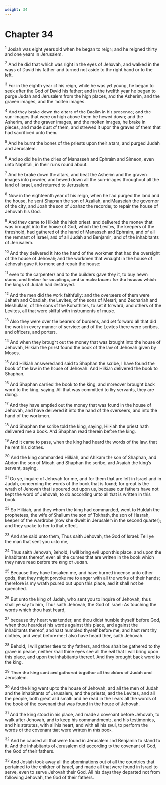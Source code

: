 ```yaml
---
weight: 34
---
```


# Chapter 34

<sup>1</sup> Josiah was eight years old when he began to reign; and he reigned thirty and one years in Jerusalem. 

<sup>2</sup> And he did that which was right in the eyes of Jehovah, and walked in the ways of David his father, and turned not aside to the right hand or to the left. 

<sup>3</sup> For in the eighth year of his reign, while he was yet young, he began to seek after the God of David his father; and in the twelfth year he began to purge Judah and Jerusalem from the high places, and the Asherim, and the graven images, and the molten images. 

<sup>4</sup> And they brake down the altars of the Baalim in his presence; and the sun-images that were on high above them he hewed down; and the Asherim, and the graven images, and the molten images, he brake in pieces, and made dust of them, and strewed it upon the graves of them that had sacrificed unto them. 

<sup>5</sup> And he burnt the bones of the priests upon their altars, and purged Judah and Jerusalem. 

<sup>6</sup> And so did he in the cities of Manasseh and Ephraim and Simeon, even unto Naphtali, in their ruins round about. 

<sup>7</sup> And he brake down the altars, and beat the Asherim and the graven images into powder, and hewed down all the sun-images throughout all the land of Israel, and returned to Jerusalem. 

<sup>8</sup> Now in the eighteenth year of his reign, when he had purged the land and the house, he sent Shaphan the son of Azaliah, and Maaseiah the governor of the city, and Joah the son of Joahaz the recorder, to repair the house of Jehovah his God. 

<sup>9</sup> And they came to Hilkiah the high priest, and delivered the money that was brought into the house of God, which the Levites, the keepers of the threshold, had gathered of the hand of Manasseh and Ephraim, and of all the remnant of Israel, and of all Judah and Benjamin, and of the inhabitants of Jerusalem. 

<sup>10</sup> And they delivered it into the hand of the workmen that had the oversight of the house of Jehovah; and the workmen that wrought in the house of Jehovah gave it to mend and repair the house: 

<sup>11</sup> even to the carpenters and to the builders gave they it, to buy hewn stone, and timber for couplings, and to make beams for the houses which the kings of Judah had destroyed. 

<sup>12</sup> And the men did the work faithfully: and the overseers of them were Jahath and Obadiah, the Levites, of the sons of Merari; and Zechariah and Meshullam, of the sons of the Kohathites, to set it forward; and others of the Levites, all that were skilful with instruments of music. 

<sup>13</sup> Also they were over the bearers of burdens, and set forward all that did the work in every manner of service: and of the Levites there were scribes, and officers, and porters. 

<sup>14</sup> And when they brought out the money that was brought into the house of Jehovah, Hilkiah the priest found the book of the law of Jehovah given by Moses. 

<sup>15</sup> And Hilkiah answered and said to Shaphan the scribe, I have found the book of the law in the house of Jehovah. And Hilkiah delivered the book to Shaphan. 

<sup>16</sup> And Shaphan carried the book to the king, and moreover brought back word to the king, saying, All that was committed to thy servants, they are doing. 

<sup>17</sup> And they have emptied out the money that was found in the house of Jehovah, and have delivered it into the hand of the overseers, and into the hand of the workmen. 

<sup>18</sup> And Shaphan the scribe told the king, saying, Hilkiah the priest hath delivered me a book. And Shaphan read therein before the king. 

<sup>19</sup> And it came to pass, when the king had heard the words of the law, that he rent his clothes. 

<sup>20</sup> And the king commanded Hilkiah, and Ahikam the son of Shaphan, and Abdon the son of Micah, and Shaphan the scribe, and Asaiah the king’s servant, saying, 

<sup>21</sup> Go ye, inquire of Jehovah for me, and for them that are left in Israel and in Judah, concerning the words of the book that is found; for great is the wrath of Jehovah that is poured out upon us, because our fathers have not kept the word of Jehovah, to do according unto all that is written in this book. 

<sup>22</sup> So Hilkiah, and they whom the king had commanded, went to Huldah the prophetess, the wife of Shallum the son of Tokhath, the son of Hasrah, keeper of the wardrobe (now she dwelt in Jerusalem in the second quarter); and they spake to her to that effect. 

<sup>23</sup> And she said unto them, Thus saith Jehovah, the God of Israel: Tell ye the man that sent you unto me, 

<sup>24</sup> Thus saith Jehovah, Behold, I will bring evil upon this place, and upon the inhabitants thereof, even all the curses that are written in the book which they have read before the king of Judah. 

<sup>25</sup> Because they have forsaken me, and have burned incense unto other gods, that they might provoke me to anger with all the works of their hands; therefore is my wrath poured out upon this place, and it shall not be quenched. 

<sup>26</sup> But unto the king of Judah, who sent you to inquire of Jehovah, thus shall ye say to him, Thus saith Jehovah, the God of Israel: As touching the words which thou hast heard, 

<sup>27</sup> because thy heart was tender, and thou didst humble thyself before God, when thou heardest his words against this place, and against the inhabitants thereof, and hast humbled thyself before me, and hast rent thy clothes, and wept before me; I also have heard thee, saith Jehovah. 

<sup>28</sup> Behold, I will gather thee to thy fathers, and thou shalt be gathered to thy grave in peace, neither shall thine eyes see all the evil that I will bring upon this place, and upon the inhabitants thereof. And they brought back word to the king. 

<sup>29</sup> Then the king sent and gathered together all the elders of Judah and Jerusalem. 

<sup>30</sup> And the king went up to the house of Jehovah, and all the men of Judah and the inhabitants of Jerusalem, and the priests, and the Levites, and all the people, both great and small: and he read in their ears all the words of the book of the covenant that was found in the house of Jehovah. 

<sup>31</sup> And the king stood in his place, and made a covenant before Jehovah, to walk after Jehovah, and to keep his commandments, and his testimonies, and his statutes, with all his heart, and with all his soul, to perform the words of the covenant that were written in this book. 

<sup>32</sup> And he caused all that were found in Jerusalem and Benjamin to stand to it. And the inhabitants of Jerusalem did according to the covenant of God, the God of their fathers. 

<sup>33</sup> And Josiah took away all the abominations out of all the countries that pertained to the children of Israel, and made all that were found in Israel to serve, even to serve Jehovah their God. All his days they departed not from following Jehovah, the God of their fathers. 


